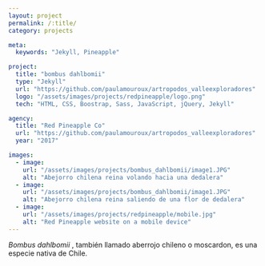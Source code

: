```yaml
---
layout: project
permalink: /:title/
category: projects

meta:
  keywords: "Jekyll, Pineapple"

project:
  title: "bombus dahlbomii"
  type: "Jekyll"
  url: "https://github.com/paulamouroux/artropodos_valleexploradores"
  logo: "/assets/images/projects/redpineapple/logo.png"
  tech: "HTML, CSS, Boostrap, Sass, JavaScript, jQuery, Jekyll"

agency:
  title: "Red Pineapple Co"
  url: "https://github.com/paulamouroux/artropodos_valleexploradores"
  year: "2017"

images:
  - image:
    url: "/assets/images/projects/bombus_dahlbomii/image1.JPG"
    alt: "Abejorro chilena reina volando hacia una dedalera"
  - image:
    url: "/assets/images/projects/bombus_dahlbomii/image1.JPG"
    alt: "Abejorro chilena reina saliendo de una flor de dedalera"
  - image:
    url: "/assets/images/projects/redpineapple/mobile.jpg"
    alt: "Red Pineapple website on a mobile device"
---
```

<p><i>Bombus dahlbomii </i>, también llamado aberrojo chileno o moscardon, es una especie nativa de Chile.</p>
